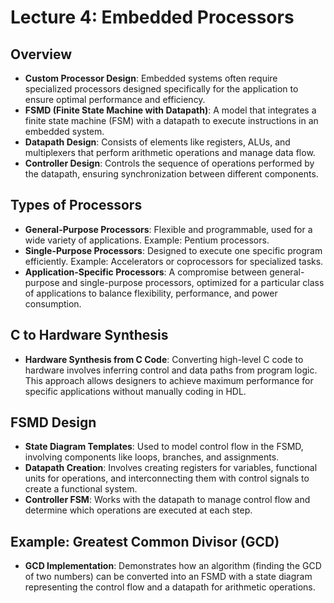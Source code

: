 <!-- lecture4_embedded_processors.qmd -->

# Lecture 4: Embedded Processors

## Overview
- **Custom Processor Design**: Embedded systems often require specialized processors designed specifically for the application to ensure optimal performance and efficiency.
- **FSMD (Finite State Machine with Datapath)**: A model that integrates a finite state machine (FSM) with a datapath to execute instructions in an embedded system.
- **Datapath Design**: Consists of elements like registers, ALUs, and multiplexers that perform arithmetic operations and manage data flow.
- **Controller Design**: Controls the sequence of operations performed by the datapath, ensuring synchronization between different components.

## Types of Processors
- **General-Purpose Processors**: Flexible and programmable, used for a wide variety of applications. Example: Pentium processors.
- **Single-Purpose Processors**: Designed to execute one specific program efficiently. Example: Accelerators or coprocessors for specialized tasks.
- **Application-Specific Processors**: A compromise between general-purpose and single-purpose processors, optimized for a particular class of applications to balance flexibility, performance, and power consumption.

## C to Hardware Synthesis
- **Hardware Synthesis from C Code**: Converting high-level C code to hardware involves inferring control and data paths from program logic. This approach allows designers to achieve maximum performance for specific applications without manually coding in HDL.

## FSMD Design
- **State Diagram Templates**: Used to model control flow in the FSMD, involving components like loops, branches, and assignments.
- **Datapath Creation**: Involves creating registers for variables, functional units for operations, and interconnecting them with control signals to create a functional system.
- **Controller FSM**: Works with the datapath to manage control flow and determine which operations are executed at each step.

## Example: Greatest Common Divisor (GCD)
- **GCD Implementation**: Demonstrates how an algorithm (finding the GCD of two numbers) can be converted into an FSMD with a state diagram representing the control flow and a datapath for arithmetic operations.